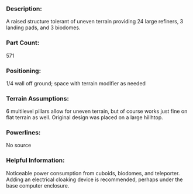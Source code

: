 ### Description:
A raised structure tolerant of uneven terrain providing 24 large refiners, 3 landing pads, and 3 biodomes.
	
### Part Count:
571

### Positioning:
1/4 wall off ground; space with terrain modifier as needed

### Terrain Assumptions:
6 multilevel pillars allow for uneven terrain, but of course works just fine on flat terrain as well. Original design was placed on a large hillhtop.

### Powerlines:
No source

### Helpful Information:
Noticeable power consumption from cuboids, biodomes, and teleporter. Adding an electrical cloaking device is recommended, perhaps under the base computer enclosure.
